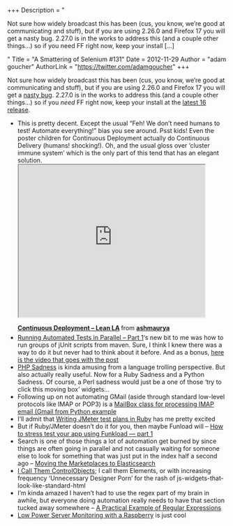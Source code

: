 +++
Description = "<p>Not sure how widely broadcast this has been (cus, you know, we’re good at communicating and stuff), but if you are using 2.26.0 and Firefox 17 you will get a nasty bug. 2.27.0 is in the works to address this (and a couple other things…) so if you need FF right now, keep your install […]</p>"
Title = "A Smattering of Selenium #131"
Date = 2012-11-29
Author = "adam goucher"
AuthorLink = "https://twitter.com/adamgoucher"
+++

<p>Not sure how widely broadcast this has been (cus, you know, we&#8217;re good at communicating and stuff), but if you are using 2.26.0 and Firefox 17 you will get a <a href="http://code.google.com/p/selenium/issues/detail?id=4814">nasty bug</a>. 2.27.0 is in the works to address this (and a couple other things&#8230;) so if you <i>need</i> FF right now, keep your install at the <a href="http://ftp.mozilla.org/pub/mozilla.org/firefox/releases/16.0/">latest 16 release</a>.</p>
<ul>
<li>This is pretty decent. Except the usual &#8220;Feh! We don&#8217;t need humans to test! Automate everything!&#8221; bias you see around. Psst kids! Even the poster children for Continuous Deployment actually do Continuous Delivery (humans! shocking!). Oh, and the usual gloss over &#8216;cluster immune system&#8217; which is the only part of this tend that has an elegant solution.<br />
<iframe src='https://www.slideshare.net/slideshow/embed_code/5548801' width='427' height='350' scrolling='no' allowfullscreen webkitallowfullscreen mozallowfullscreen></iframe> </p>
<div style="margin-bottom:5px;"> <strong> <a href="http://www.slideshare.net/ashmaurya/continuous-deployment-5548801" title="Continuous Deployment - Lean LA" target="_blank">Continuous Deployment &#8211; Lean LA</a> </strong> from <strong><a href="http://www.slideshare.net/ashmaurya" target="_blank">ashmaurya</a></strong> </div>
</li>
<li><a href="http://hindsighttesting.com/blog/2012/10/30/running-tests-in-parallel/">Running Automated Tests in Parallel &#8211; Part 1</a>&#8216;s new bit to me was how to run groups of jUnit scripts from maven. Sure, I think I knew there was a way to do it but never had to think about it before. And as a bonus, <a href="http://oredev.org/2012/sessions/cutting-testing-time-with-parallel-automated-functional-tests">here is the video that goes with the post</a></li>
<li><a href="http://phpsadness.com">PHP Sadness</a> is kinda amusing from a language trolling perspective. But also actually really useful. Now for a Ruby Sadness and a Python Sadness. Of course, a Perl sadness would just be a one of those &#8216;try to click this moving box&#8217; widgets&#8230;</li>
<li>Following up on not automating GMail (aside through standard low-level protocols like IMAP or POP3) is a <a href="https://gist.github.com/4149804">MailBox class for processing IMAP email (Gmail from Python example</a></li>
<li>I&#8217;ll admit that <a href="http://gridinit.wordpress.com/2012/11/27/writing-jmeter-test-plans-in-ruby/">Writing JMeter test plans in Ruby</a> has me pretty excited</li>
<li>But if Ruby/JMeter doesn&#8217;t do it for you, then maybe Funload will &#8211; <a href="http://ziade.org/2011/07/27/how-to-stress-test-your-app-using-funkload-part-1/">How to stress test your app using Funkload &#8212; part 1</a></li>
<li>Search is one of those things a lot of automation get burned by since things are often going in parallel and not casually waiting for someone else to look for something that was just put in the index half a second ago &#8211; <a href="http://webuild.envato.com/blog/moving-the-marketplaces-to-elasticsearch/">Moving the Marketplaces to Elasticsearch</a></li>
<li><a href="http://www.thefriendlytester.co.uk/2012/11/i-call-them-controlobjects.html">I Call Them ControlObjects</a>; I call them Elements, or with increasing frequency &#8216;Unnecessary Designer Porn&#8217; for the rash of js-widgets-that-look-like-standard-html</li>
<li>I&#8217;m kinda amazed I haven&#8217;t had to use the regex part of my brain in awhile, but everyone doing automation really needs to have that section tucked away somewhere &#8211; <a href="http://simplythetest.tumblr.com/post/33474441938/a-practical-example-of-regular-expressions">A Practical Example of Regular Expressions</a></li>
<li><a href="http://www.triggeredmessaging.com/blog/server-monitoring-with-a-raspberry-pi-and-graphite">Low Power Server Monitoring with a Raspberry</a> is just cool</li>
</ul>

